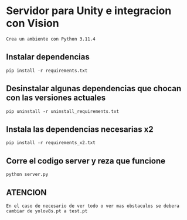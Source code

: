 # Servidor para Unity e integracion con Vision

    Crea un ambiente con Python 3.11.4

## Instalar dependencias

    pip install -r requirements.txt

## Desinstalar algunas dependencias que chocan con las versiones actuales 

    pip uninstall -r uninstall_requirements.txt

## Instala las dependencias necesarias x2

    pip install -r requirements_x2.txt

## Corre el codigo server y reza que funcione

    python server.py


## ATENCION

    En el caso de necesario de ver todo o ver mas obstaculos se debera cambiar de yolov8s.pt a test.pt 
    

